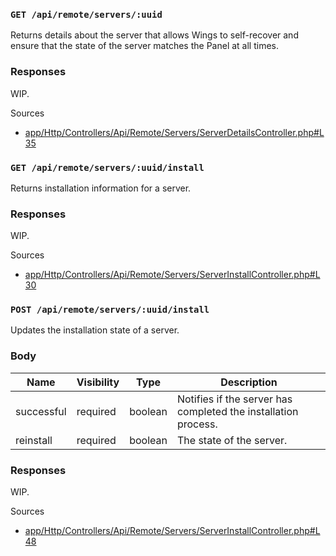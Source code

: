 ### `GET /api/remote/servers/:uuid`

Returns details about the server that allows Wings to self-recover and ensure that the state of the server matches the Panel at all times.

### Responses

WIP.

Sources

- [app/Http/Controllers/Api/Remote/Servers/ServerDetailsController.php#L35](https://github.com/pterodactyl/panel/blob/v1.11.3/app/Http/Controllers/Api/Remote/Servers/ServerDetailsController.php#L35)

### `GET /api/remote/servers/:uuid/install`

Returns installation information for a server.

### Responses

WIP.

Sources

- [app/Http/Controllers/Api/Remote/Servers/ServerInstallController.php#L30](https://github.com/pterodactyl/panel/blob/v1.11.3/app/Http/Controllers/Api/Remote/Servers/ServerInstallController.php#L30)

### `POST /api/remote/servers/:uuid/install`

Updates the installation state of a server.

### Body

| Name       | Visibility | Type    | Description                                                    |
| ---------- | ---------- | ------- | -------------------------------------------------------------- |
| successful | required   | boolean | Notifies if the server has completed the installation process. |
| reinstall  | required   | boolean | The state of the server.                                       |

### Responses

WIP.

Sources

- [app/Http/Controllers/Api/Remote/Servers/ServerInstallController.php#L48](https://github.com/pterodactyl/panel/blob/v1.11.3/app/Http/Controllers/Api/Remote/Servers/ServerInstallController.php#L48)
